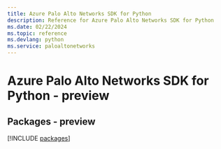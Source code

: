 ```yaml
---
title: Azure Palo Alto Networks SDK for Python
description: Reference for Azure Palo Alto Networks SDK for Python
ms.date: 02/22/2024
ms.topic: reference
ms.devlang: python
ms.service: paloaltonetworks
---
```

# Azure Palo Alto Networks SDK for Python - preview
## Packages - preview
[!INCLUDE [packages](palo-alto-networks-index.md)]